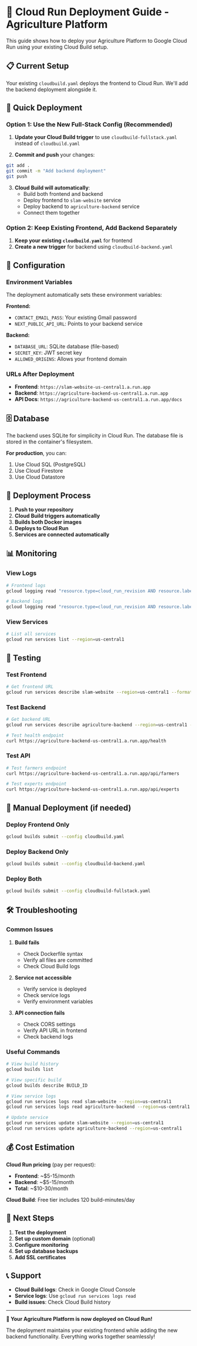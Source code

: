 # 🚀 Cloud Run Deployment Guide - Agriculture Platform

This guide shows how to deploy your Agriculture Platform to Google Cloud Run using your existing Cloud Build setup.

## 📋 Current Setup

Your existing `cloudbuild.yaml` deploys the frontend to Cloud Run. We'll add the backend deployment alongside it.

## 🚀 Quick Deployment

### Option 1: Use the New Full-Stack Config (Recommended)

1. **Update your Cloud Build trigger** to use `cloudbuild-fullstack.yaml` instead of `cloudbuild.yaml`

2. **Commit and push** your changes:
```bash
git add .
git commit -m "Add backend deployment"
git push
```

3. **Cloud Build will automatically**:
   - Build both frontend and backend
   - Deploy frontend to `slam-website` service
   - Deploy backend to `agriculture-backend` service
   - Connect them together

### Option 2: Keep Existing Frontend, Add Backend Separately

1. **Keep your existing `cloudbuild.yaml`** for frontend
2. **Create a new trigger** for backend using `cloudbuild-backend.yaml`

## 🔧 Configuration

### Environment Variables

The deployment automatically sets these environment variables:

**Frontend:**
- `CONTACT_EMAIL_PASS`: Your existing Gmail password
- `NEXT_PUBLIC_API_URL`: Points to your backend service

**Backend:**
- `DATABASE_URL`: SQLite database (file-based)
- `SECRET_KEY`: JWT secret key
- `ALLOWED_ORIGINS`: Allows your frontend domain

### URLs After Deployment

- **Frontend**: `https://slam-website-us-central1.a.run.app`
- **Backend**: `https://agriculture-backend-us-central1.a.run.app`
- **API Docs**: `https://agriculture-backend-us-central1.a.run.app/docs`

## 🗄️ Database

The backend uses SQLite for simplicity in Cloud Run. The database file is stored in the container's filesystem.

**For production**, you can:
1. Use Cloud SQL (PostgreSQL)
2. Use Cloud Firestore
3. Use Cloud Datastore

## 🔄 Deployment Process

1. **Push to your repository**
2. **Cloud Build triggers automatically**
3. **Builds both Docker images**
4. **Deploys to Cloud Run**
5. **Services are connected automatically**

## 📊 Monitoring

### View Logs
```bash
# Frontend logs
gcloud logging read "resource.type=cloud_run_revision AND resource.labels.service_name=slam-website"

# Backend logs
gcloud logging read "resource.type=cloud_run_revision AND resource.labels.service_name=agriculture-backend"
```

### View Services
```bash
# List all services
gcloud run services list --region=us-central1
```

## 🧪 Testing

### Test Frontend
```bash
# Get frontend URL
gcloud run services describe slam-website --region=us-central1 --format="value(status.url)"
```

### Test Backend
```bash
# Get backend URL
gcloud run services describe agriculture-backend --region=us-central1 --format="value(status.url)"

# Test health endpoint
curl https://agriculture-backend-us-central1.a.run.app/health
```

### Test API
```bash
# Test farmers endpoint
curl https://agriculture-backend-us-central1.a.run.app/api/farmers

# Test experts endpoint
curl https://agriculture-backend-us-central1.a.run.app/api/experts
```

## 🔧 Manual Deployment (if needed)

### Deploy Frontend Only
```bash
gcloud builds submit --config cloudbuild.yaml
```

### Deploy Backend Only
```bash
gcloud builds submit --config cloudbuild-backend.yaml
```

### Deploy Both
```bash
gcloud builds submit --config cloudbuild-fullstack.yaml
```

## 🛠️ Troubleshooting

### Common Issues

1. **Build fails**
   - Check Dockerfile syntax
   - Verify all files are committed
   - Check Cloud Build logs

2. **Service not accessible**
   - Verify service is deployed
   - Check service logs
   - Verify environment variables

3. **API connection fails**
   - Check CORS settings
   - Verify API URL in frontend
   - Check backend logs

### Useful Commands

```bash
# View build history
gcloud builds list

# View specific build
gcloud builds describe BUILD_ID

# View service logs
gcloud run services logs read slam-website --region=us-central1
gcloud run services logs read agriculture-backend --region=us-central1

# Update service
gcloud run services update slam-website --region=us-central1
gcloud run services update agriculture-backend --region=us-central1
```

## 💰 Cost Estimation

**Cloud Run pricing** (pay per request):
- **Frontend**: ~$5-15/month
- **Backend**: ~$5-15/month
- **Total**: ~$10-30/month

**Cloud Build**: Free tier includes 120 build-minutes/day

## 🔄 Next Steps

1. **Test the deployment**
2. **Set up custom domain** (optional)
3. **Configure monitoring**
4. **Set up database backups**
5. **Add SSL certificates**

## 📞 Support

- **Cloud Build logs**: Check in Google Cloud Console
- **Service logs**: Use `gcloud run services logs read`
- **Build issues**: Check Cloud Build history

---

**🎉 Your Agriculture Platform is now deployed on Cloud Run!**

The deployment maintains your existing frontend while adding the new backend functionality. Everything works together seamlessly! 